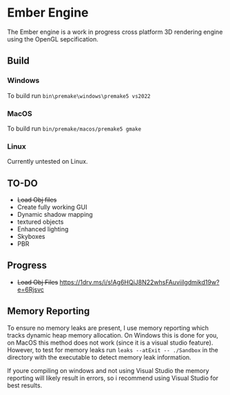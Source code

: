 # Ember Engine
 The Ember engine is a work in progress cross platform 3D rendering engine using the OpenGL sepcification. 

 ## Build
 ### Windows
 To build run ```bin\premake\windows\premake5 vs2022```
 
 ### MacOS
 To build run ```bin/premake/macos/premake5 gmake```
 
 ### Linux 
 Currently untested on Linux.

## TO-DO
* ~~Load Obj files~~
* Create fully working GUI
* Dynamic shadow mapping
* textured objects
* Enhanced lighting
* Skyboxes
* PBR

## Progress
* ~~Load Obj Files~~
https://1drv.ms/i/s!Ag6HQiJ8N22whsFAuviiIgdmikd19w?e=6Rjsvc


 ## Memory Reporting
 To ensure no memory leaks are present, I use memory reporting which tracks dynamic heap memory allocation.
 On Windows this is done for you, on MacOS this method does not work (since it is a visual studio feature). However, to test for
 memory leaks run ```leaks --atExit -- ./Sandbox``` in the directory with the executable to detect memory leak 
 information.

 If youre compiling on windows and not using Visual Studio the memory reporting will likely result in errors, so i recommend using 
 Visual Studio for best results.
